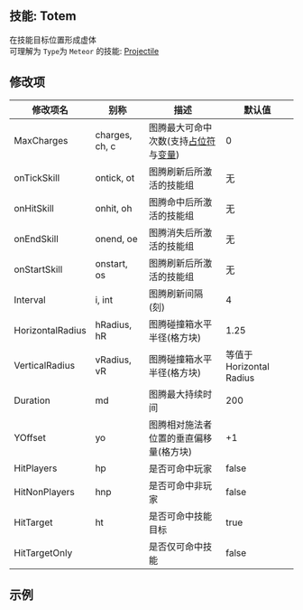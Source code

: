 技能: Totem
--------------------------

在技能目标位置形成虚体  
可理解为 `Type`为 `Meteor` 的技能: [Projectile](技能/列表/projectile)

修改项
----------

| 修改项名 | 别称    | 描述                                                                                                    | 默认值 |
|-----------|------------|----------------------------------------------------------------------------------------------------------------|---------------|
| MaxCharges          | charges, ch, c       | 图腾最大可命中次数(支持[占位符](/技能/占位符)与[变量](/技能/变量)) | 0                 |
| onTickSkill           | ontick, ot          | 图腾刷新后所激活的技能组 | 无 |
| onHitSkill           | onhit, oh          | 图腾命中后所激活的技能组 | 无 |
| onEndSkill           | onend, oe          | 图腾消失后所激活的技能组 | 无 ||
| onStartSkill           | onstart, os          | 图腾刷新后所激活的技能组 | 无 |
| Interval         | i, int      | 图腾刷新间隔(刻) | 4                 |
| HorizontalRadius | hRadius, hR | 图腾碰撞箱水平半径(格方块) | 1.25              |
| VerticalRadius   | vRadius, vR | 图腾碰撞箱水平半径(格方块) | 等值于Horizontal Radius |
| Duration         | md          | 图腾最大持续时间 | 200               |
| YOffset          | yo          | 图腾相对施法者位置的垂直偏移量(格方块) | +1                |
| HitPlayers       | hp          | 是否可命中玩家 | false             |
| HitNonPlayers    | hnp         | 是否可命中非玩家 | false             |
| HitTarget        | ht          | 是否可命中技能目标 | true              |
| HitTargetOnly    |             | 是否仅可命中技能 | false             |

示例
----------

